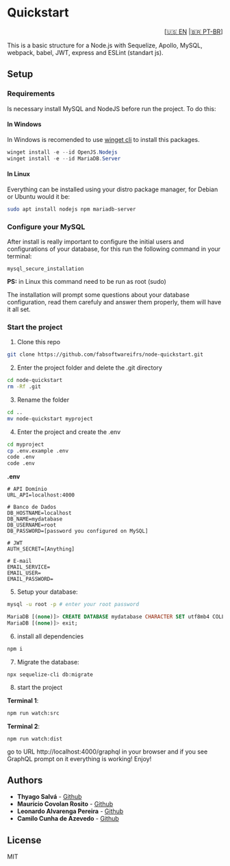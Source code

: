 # Quickstart
<div style="text-align: right;">[<a href="https://github.com/fabsoftwareifrs/node-quickstart/blob/main/README.md">🇺🇸 EN</a> |<a href="https://github.com/fabsoftwareifrs/node-quickstart/blob/main/README.pt-br.md">🇧🇷 PT-BR</a>]</div>

This is a basic structure for a Node.js with Sequelize, Apollo, MySQL, webpack, babel, JWT, express and ESLint (standart js).

## Setup
### Requirements
Is necessary install MySQL and NodeJS before run the project. To do this:

#### In Windows

In Windows is recomended to use [winget cli](https://github.com/microsoft/winget-cli) to install this packages.

```powershell
winget install -e --id OpenJS.Nodejs
winget install -e --id MariaDB.Server
```  

#### In Linux

 Everything can be installed using your distro package manager, for Debian or Ubuntu would it be:

 ```bash
 sudo apt install nodejs npm mariadb-server
 ```

 ### Configure your MySQL
 After install is really important to configure the initial users and configurations of your database, for this run the following command in your terminal:
 ```
 mysql_secure_installation
 ```
 **PS:** in Linux this command need to be run as root (sudo)

 The installation will prompt some questions about your database configuration, read them carefuly and answer them properly, them will have it all set.

### Start the project
1. Clone this repo
```bash
git clone https://github.com/fabsoftwareifrs/node-quickstart.git
```
2. Enter the project folder and delete the .git directory
```bash
cd node-quickstart
rm -Rf .git
```
3. Rename the folder
```bash
cd ..
mv node-quickstart myproject
```
4. Enter the project and create the .env
```bash
cd myproject
cp .env.example .env
code .env
code .env
```
**.env**
```
# API Domínio
URL_API=localhost:4000

# Banco de Dados
DB_HOSTNAME=localhost
DB_NAME=mydatabase
DB_USERNAME=root
DB_PASSWORD=[password you configured on MySQL]

# JWT
AUTH_SECRET=[Anything]

# E-mail
EMAIL_SERVICE=
EMAIL_USER=
EMAIL_PASSWORD=
```

5. Setup your database:
```bash 
mysql -u root -p # enter your root password
```
```SQL
MariaDB [(none)]> CREATE DATABASE mydatabase CHARACTER SET utf8mb4 COLLATE utf8mb4_unicode_ci;
MariaDB [(none)]> exit;
```

6. install all dependencies
```bash
npm i
```

7. Migrate the database:
```
npx sequelize-cli db:migrate
```


8. start the project

**Terminal 1**:
```bash
npm run watch:src
```
**Terminal 2**:
```
npm run watch:dist
```
go to URL http://localhost:4000/graphql in your browser and if you see GraphQL prompt on it everything is working! Enjoy!

## Authors

- **Thyago Salvá** - [Github](https://github.com/Salvah)
- **Maurício Covolan Rosito** - [Github](https://github.com/mauriciorosito)
- **Leonardo Alvarenga Pereira** - [Github](https://github.com/leonardoalvarengapereira)
- **Camilo Cunha de Azevedo** - [Github](https://github.com/Camilotk)

## License
MIT
